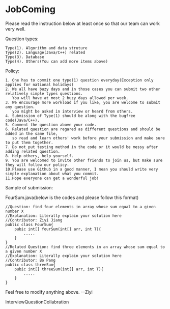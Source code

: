 JobComing
=========
Please read the instruction below at least once so that our team can work very well.

Question types:

    Type(1). Algorithm and data struture
    Type(2). Language(Java/C++) related 
    Type(3). Database
    Type(4). Others(You can add more items above)

Policy:

    1. One has to commit one type(1) question everyday(Exception only applies for national holidays)
    2. We all have buzy days and in those cases you can submit two other relatively simple types questions. 
       You will have at most 2 buzy days allowed per week.
    3. We encourage more workload if you like, you are welcome to submit any question. 
       you might be asked in interview or heard from others.
    4. Submission of Type(1) should be along with the bugfree code(Java/C++).
    5. Comment the question above your code.
    6. Related question are regared as different questions and should be added in the same file,
       so read and learn others' work before your submission and make sure to put them together.
    7. Do not put testing method in the code or it would be messy after adding related question.  
    8. Help others, help yourself.
    9. You are welcomed to invite other friends to join us, but make sure they will follow our policy.
    10.Please use Github in a good manner, I mean you should write very simple explanation about what you commit.
    11.Hope everyone can get a wonderful job!
    
Sample of submission:

FourSum.java(below is the codes and please follow this format)

    //Question: find four elements in array whose sum equal to a given number X
    //Explanation: Literally explain your solution here
    //Contributor: Ziyi Jiang
    public class FourSum{
        pubic int[] fourSum(int[] arr, int T){
            .....
        }
    }
    //Related Question: find three elements in an array whose sum equal to a given number X
    //Explanation: Literally explain your solution here
    //Contributor: Bo Pang
    public class threeSum{
        pubic int[] threeSum(int[] arr, int T){
            .....
        }
    }
Feel free to modify anything above. --Ziyi

InterviewQuestionCollabration

